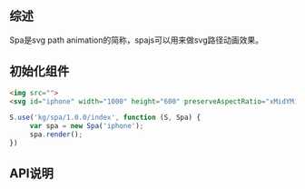 ## 综述

Spa是svg path animation的简称，spajs可以用来做svg路径动画效果。


## 初始化组件

```html
<img src="">
<svg id="iphone" width="1000" height="600" preserveAspectRatio="xMidYMid meet" viewBox="0 0 1000 600" fill="none" stroke="#fff">...</svg>
```

```javascript
S.use('kg/spa/1.0.0/index', function (S, Spa) {
     var spa = new Spa('iphone');
     spa.render();
})
``````

## API说明
